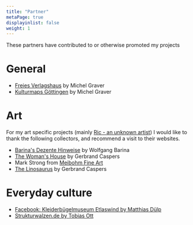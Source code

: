 ```yaml
---
title: "Partner"
metaPage: true
displayinlist: false
weight: 1
---
```


These partners have contributed to or otherwise promoted my projects

# General

* [Freies Verlagshaus](https://freies-verlagshaus.de/) by Michel Graver
* [Kulturmaps Göttingen](https://kulturmaps.de/) by Michel Graver

# Art

For my art specific projects (mainly [Ric - an unknown artist](https://ric-unknownartist.projektemacher.org/)) I would like to thank the following collectors, and recommend a visit to their websites.

* [Barina's Dezente Hinweise](http://www.wolfgang-barina.de/kunst/) by Wolfgang Barina
* [The Woman's House](https://www.dashausderfrau.nl/) by Gerbrand Caspers
* Mark Strong from [Meibohm Fine Art](https://www.meibohmfinearts.com/)
* [The Linosaurus](https://gerrie-thefriendlyghost.blogspot.com/) by Gerbrand Caspers

# Everyday culture

* [Facebook: Kleiderbügelmuseum Etlaswind by Matthias Dülp](https://www.facebook.com/p/Kleiderb%C3%BCgelmuseum-Etlaswind-100072127089149/)
* [Strukturwalzen.de by Tobias Ott](https://www.strukturwalzen.de)
